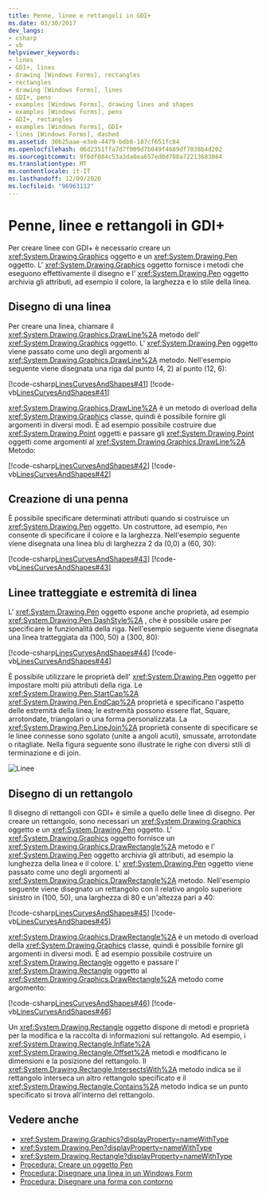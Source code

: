 ```yaml
---
title: Penne, linee e rettangoli in GDI+
ms.date: 03/30/2017
dev_langs:
- csharp
- vb
helpviewer_keywords:
- lines
- GDI+, lines
- drawing [Windows Forms], rectangles
- rectangles
- drawing [Windows Forms], lines
- GDI+, pens
- examples [Windows Forms], drawing lines and shapes
- examples [Windows Forms], pens
- GDI+, rectangles
- examples [Windows Forms], GDI+
- lines [Windows Forms], dashed
ms.assetid: 30b25aae-e3eb-4479-bdb8-187cf651fc84
ms.openlocfilehash: 06d2351ffa7d7f009d7b049f4689df7038b4d202
ms.sourcegitcommit: 9f6df084c53a3da0ea657ed0d708a72213683084
ms.translationtype: MT
ms.contentlocale: it-IT
ms.lasthandoff: 12/09/2020
ms.locfileid: "96963112"
---
```

# <a name="pens-lines-and-rectangles-in-gdi"></a>Penne, linee e rettangoli in GDI+
Per creare linee con GDI+ è necessario creare un <xref:System.Drawing.Graphics> oggetto e un <xref:System.Drawing.Pen> oggetto. L' <xref:System.Drawing.Graphics> oggetto fornisce i metodi che eseguono effettivamente il disegno e l' <xref:System.Drawing.Pen> oggetto archivia gli attributi, ad esempio il colore, la larghezza e lo stile della linea.  
  
## <a name="drawing-a-line"></a>Disegno di una linea  
 Per creare una linea, chiamare il <xref:System.Drawing.Graphics.DrawLine%2A> metodo dell' <xref:System.Drawing.Graphics> oggetto. L' <xref:System.Drawing.Pen> oggetto viene passato come uno degli argomenti al <xref:System.Drawing.Graphics.DrawLine%2A> metodo. Nell'esempio seguente viene disegnata una riga dal punto (4, 2) al punto (12, 6):  
  
 [!code-csharp[LinesCurvesAndShapes#41](~/samples/snippets/csharp/VS_Snippets_Winforms/LinesCurvesAndShapes/CS/Class1.cs#41)]
 [!code-vb[LinesCurvesAndShapes#41](~/samples/snippets/visualbasic/VS_Snippets_Winforms/LinesCurvesAndShapes/VB/Class1.vb#41)]  
  
 <xref:System.Drawing.Graphics.DrawLine%2A> è un metodo di overload della <xref:System.Drawing.Graphics> classe, quindi è possibile fornire gli argomenti in diversi modi. È ad esempio possibile costruire due <xref:System.Drawing.Point> oggetti e passare gli <xref:System.Drawing.Point> oggetti come argomenti al <xref:System.Drawing.Graphics.DrawLine%2A> Metodo:  
  
 [!code-csharp[LinesCurvesAndShapes#42](~/samples/snippets/csharp/VS_Snippets_Winforms/LinesCurvesAndShapes/CS/Class1.cs#42)]
 [!code-vb[LinesCurvesAndShapes#42](~/samples/snippets/visualbasic/VS_Snippets_Winforms/LinesCurvesAndShapes/VB/Class1.vb#42)]  
  
## <a name="constructing-a-pen"></a>Creazione di una penna  
 È possibile specificare determinati attributi quando si costruisce un <xref:System.Drawing.Pen> oggetto. Un costruttore, ad esempio, `Pen` consente di specificare il colore e la larghezza. Nell'esempio seguente viene disegnata una linea blu di larghezza 2 da (0,0) a (60, 30):  
  
 [!code-csharp[LinesCurvesAndShapes#43](~/samples/snippets/csharp/VS_Snippets_Winforms/LinesCurvesAndShapes/CS/Class1.cs#43)]
 [!code-vb[LinesCurvesAndShapes#43](~/samples/snippets/visualbasic/VS_Snippets_Winforms/LinesCurvesAndShapes/VB/Class1.vb#43)]  
  
## <a name="dashed-lines-and-line-caps"></a>Linee tratteggiate e estremità di linea  
 L' <xref:System.Drawing.Pen> oggetto espone anche proprietà, ad esempio <xref:System.Drawing.Pen.DashStyle%2A> , che è possibile usare per specificare le funzionalità della riga. Nell'esempio seguente viene disegnata una linea tratteggiata da (100, 50) a (300, 80):  
  
 [!code-csharp[LinesCurvesAndShapes#44](~/samples/snippets/csharp/VS_Snippets_Winforms/LinesCurvesAndShapes/CS/Class1.cs#44)]
 [!code-vb[LinesCurvesAndShapes#44](~/samples/snippets/visualbasic/VS_Snippets_Winforms/LinesCurvesAndShapes/VB/Class1.vb#44)]  
  
 È possibile utilizzare le proprietà dell' <xref:System.Drawing.Pen> oggetto per impostare molti più attributi della riga. Le <xref:System.Drawing.Pen.StartCap%2A> <xref:System.Drawing.Pen.EndCap%2A> proprietà e specificano l'aspetto delle estremità della linea; le estremità possono essere flat, Square, arrotondate, triangolari o una forma personalizzata. La <xref:System.Drawing.Pen.LineJoin%2A> proprietà consente di specificare se le linee connesse sono sgolato (unite a angoli acuti), smussate, arrotondate o ritagliate. Nella figura seguente sono illustrate le righe con diversi stili di terminazione e di join.  
  
 ![Linee](./media/aboutgdip02-art04.gif "Aboutgdip02_art04")  
  
## <a name="drawing-a-rectangle"></a>Disegno di un rettangolo  
 Il disegno di rettangoli con GDI+ è simile a quello delle linee di disegno. Per creare un rettangolo, sono necessari un <xref:System.Drawing.Graphics> oggetto e un <xref:System.Drawing.Pen> oggetto. L' <xref:System.Drawing.Graphics> oggetto fornisce un <xref:System.Drawing.Graphics.DrawRectangle%2A> metodo e l' <xref:System.Drawing.Pen> oggetto archivia gli attributi, ad esempio la lunghezza della linea e il colore. L' <xref:System.Drawing.Pen> oggetto viene passato come uno degli argomenti al <xref:System.Drawing.Graphics.DrawRectangle%2A> metodo. Nell'esempio seguente viene disegnato un rettangolo con il relativo angolo superiore sinistro in (100, 50), una larghezza di 80 e un'altezza pari a 40:  
  
 [!code-csharp[LinesCurvesAndShapes#45](~/samples/snippets/csharp/VS_Snippets_Winforms/LinesCurvesAndShapes/CS/Class1.cs#45)]
 [!code-vb[LinesCurvesAndShapes#45](~/samples/snippets/visualbasic/VS_Snippets_Winforms/LinesCurvesAndShapes/VB/Class1.vb#45)]  
  
 <xref:System.Drawing.Graphics.DrawRectangle%2A> è un metodo di overload della <xref:System.Drawing.Graphics> classe, quindi è possibile fornire gli argomenti in diversi modi. È ad esempio possibile costruire un <xref:System.Drawing.Rectangle> oggetto e passare l' <xref:System.Drawing.Rectangle> oggetto al <xref:System.Drawing.Graphics.DrawRectangle%2A> metodo come argomento:  
  
 [!code-csharp[LinesCurvesAndShapes#46](~/samples/snippets/csharp/VS_Snippets_Winforms/LinesCurvesAndShapes/CS/Class1.cs#46)]
 [!code-vb[LinesCurvesAndShapes#46](~/samples/snippets/visualbasic/VS_Snippets_Winforms/LinesCurvesAndShapes/VB/Class1.vb#46)]  
  
 Un <xref:System.Drawing.Rectangle> oggetto dispone di metodi e proprietà per la modifica e la raccolta di informazioni sul rettangolo. Ad esempio, i <xref:System.Drawing.Rectangle.Inflate%2A> <xref:System.Drawing.Rectangle.Offset%2A> metodi e modificano le dimensioni e la posizione del rettangolo. Il <xref:System.Drawing.Rectangle.IntersectsWith%2A> metodo indica se il rettangolo interseca un altro rettangolo specificato e il <xref:System.Drawing.Rectangle.Contains%2A> metodo indica se un punto specificato si trova all'interno del rettangolo.  
  
## <a name="see-also"></a>Vedere anche

- <xref:System.Drawing.Graphics?displayProperty=nameWithType>
- <xref:System.Drawing.Pen?displayProperty=nameWithType>
- <xref:System.Drawing.Rectangle?displayProperty=nameWithType>
- [Procedura: Creare un oggetto Pen](how-to-create-a-pen.md)
- [Procedura: Disegnare una linea in un Windows Form](how-to-draw-a-line-on-a-windows-form.md)
- [Procedura: Disegnare una forma con contorno](how-to-draw-an-outlined-shape.md)
